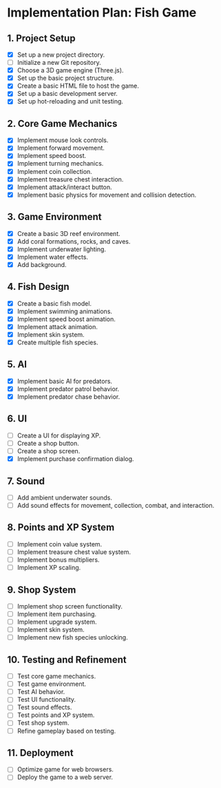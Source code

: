 # Implementation Plan: Fish Game

## 1. Project Setup
*   [x] Set up a new project directory.
*   [ ] Initialize a new Git repository.
*   [x] Choose a 3D game engine (Three.js).
*   [x] Set up the basic project structure.
*   [x] Create a basic HTML file to host the game.
*   [x] Set up a basic development server.
*   [x] Set up hot-reloading and unit testing.

## 2. Core Game Mechanics
*   [x] Implement mouse look controls.
*   [x] Implement forward movement.
*   [x] Implement speed boost.
*   [x] Implement turning mechanics.
*   [x] Implement coin collection.
*   [x] Implement treasure chest interaction.
*   [x] Implement attack/interact button.
*   [x] Implement basic physics for movement and collision detection.

## 3. Game Environment
*   [x] Create a basic 3D reef environment.
*   [x] Add coral formations, rocks, and caves.
*   [x] Implement underwater lighting.
*   [x] Implement water effects.
*   [x] Add background.

## 4. Fish Design
*   [x] Create a basic fish model.
*   [x] Implement swimming animations.
*   [x] Implement speed boost animation.
*   [x] Implement attack animation.
*   [x] Implement skin system.
*   [x] Create multiple fish species.

## 5. AI
*   [x] Implement basic AI for predators.
*   [x] Implement predator patrol behavior.
*   [x] Implement predator chase behavior.

## 6. UI
*   [ ] Create a UI for displaying XP.
*   [ ] Create a shop button.
*   [ ] Create a shop screen.
*   [x] Implement purchase confirmation dialog.

## 7. Sound
*   [ ] Add ambient underwater sounds.
*   [ ] Add sound effects for movement, collection, combat, and interaction.

## 8. Points and XP System
*   [ ] Implement coin value system.
*   [ ] Implement treasure chest value system.
*   [ ] Implement bonus multipliers.
*   [ ] Implement XP scaling.

## 9. Shop System
*   [ ] Implement shop screen functionality.
*   [ ] Implement item purchasing.
*   [ ] Implement upgrade system.
*   [ ] Implement skin system.
*   [ ] Implement new fish species unlocking.

## 10. Testing and Refinement
*   [ ] Test core game mechanics.
*   [ ] Test game environment.
*   [ ] Test AI behavior.
*   [ ] Test UI functionality.
*   [ ] Test sound effects.
*   [ ] Test points and XP system.
*   [ ] Test shop system.
*   [ ] Refine gameplay based on testing.

## 11. Deployment
*   [ ] Optimize game for web browsers.
*   [ ] Deploy the game to a web server.